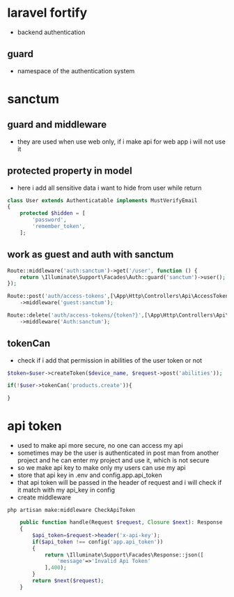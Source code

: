 # laravel fortify
- backend authentication 
## guard
- namespace of the authentication system

# sanctum
## guard and middleware 
- they are used when use web only, if i make api for web app i will not use it 
## protected property in model
- here i add all sensitive data i want to hide from user while return 
```php
class User extends Authenticatable implements MustVerifyEmail
{
    protected $hidden = [
        'password',
        'remember_token',
    ];
```

## work as guest and auth with sanctum
```php
Route::middleware('auth:sanctum')->get('/user', function () {
    return \Illuminate\Support\Facades\Auth::guard('sanctum')->user();
});

Route::post('auth/access-tokens',[\App\Http\Controllers\Api\AccessTokensController::class,'store'])
    ->middleware('guest:sanctum');

Route::delete('auth/access-tokens/{token?}',[\App\Http\Controllers\Api\AccessTokensController::class,'destroy'])
    ->middleware('Auth:sanctum');
```
## tokenCan
- check if i add that permission in abilities of the user token or not
```php
$token=$user->createToken($device_name, $request->post('abilities'));
```
```php
if(!$user->tokenCan('products.create')){

}
```

# api token
- used to make api more secure, no one can access my api 
- sometimes may be the user is authenticated in post man from another project and he can enter my project and use it, which is not secure
- so we make api key to make only my users can use my api
- store that api key in .env and config.app.api_token
- that api token will be passed in the header of request and i will check if it match with my api_key in config
- create middleware
```
php artisan make:middleware CheckApiToken
```
```php
    public function handle(Request $request, Closure $next): Response
    {
        $api_token=$request->header('x-api-key');
        if($api_token !== config('app.api_token'))
        {
            return \Illuminate\Support\Facades\Response::json([
                'message'=>'Invalid Api Token'
            ],400);
        }
        return $next($request);
    }
```